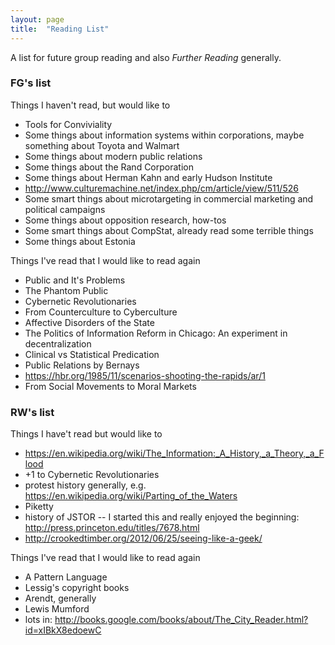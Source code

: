 ```yaml
---
layout: page
title:  "Reading List"
---
```


A list for future group reading and also _Further Reading_ generally.

### FG's list  

Things I haven't read, but would like to

- Tools for Conviviality
- Some things about information systems within corporations, maybe something about Toyota and Walmart 
- Some things about modern public relations
- Some things about the Rand Corporation
- Some things about Herman Kahn and early Hudson Institute
- http://www.culturemachine.net/index.php/cm/article/view/511/526
- Some smart things about microtargeting in commercial marketing and political campaigns
- Some things about opposition research, how-tos
- Some smart things about CompStat, already read some terrible things
- Some things about Estonia

Things I've read that I would like to read again  

- Public and It's Problems
- The Phantom Public
- Cybernetic Revolutionaries
- From Counterculture to Cyberculture
- Affective Disorders of the State
- The Politics of Information Reform in Chicago: An experiment in decentralization
- Clinical vs Statistical Predication
- Public Relations by Bernays
- https://hbr.org/1985/11/scenarios-shooting-the-rapids/ar/1
- From Social Movements to Moral Markets  

### RW's list 

Things I have't read but would like to

- https://en.wikipedia.org/wiki/The_Information:_A_History,_a_Theory,_a_Flood
- +1 to Cybernetic Revolutionaries
- protest history generally, e.g. https://en.wikipedia.org/wiki/Parting_of_the_Waters
- Piketty 
- history of JSTOR -- I started this and really enjoyed the beginning: http://press.princeton.edu/titles/7678.html
- http://crookedtimber.org/2012/06/25/seeing-like-a-geek/

Things I've read that I would like to read again 

- A Pattern Language 
- Lessig's copyright books 
- Arendt, generally 
- Lewis Mumford 
- lots in: http://books.google.com/books/about/The_City_Reader.html?id=xIBkX8edoewC
